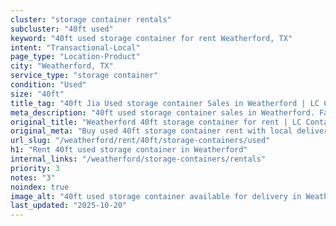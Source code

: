 ```yaml
---
cluster: "storage container rentals"
subcluster: "40ft used"
keyword: "40ft used storage container for rent Weatherford, TX"
intent: "Transactional-Local"
page_type: "Location-Product"
city: "Weatherford, TX"
service_type: "storage container"
condition: "Used"
size: "40ft"
title_tag: "40ft Jia Used storage container Sales in Weatherford | LC Container"
meta_description: "40ft used storage container sales in Weatherford. Fast delivery, competitive pricing. Serving storage containers area. Quote ID: 9EI. Call (214) 524-4168 for your free quote today."
original_title: "Weatherford 40ft storage container for rent | LC Container"
original_meta: "Buy used 40ft storage container rent with local delivery in Weatherford, TX. LC Container — local Since 2003. Request a fast quote today."
url_slug: "/weatherford/rent/40ft/storage-containers/used"
h1: "Rent 40ft used storage container in Weatherford"
internal_links: "/weatherford/storage-containers/rentals"
priority: 3
notes: "3"
noindex: true
image_alt: "40ft used storage container available for delivery in Weatherford"
last_updated: "2025-10-20"
---
```


<!-- TODO: Add unique city/inventory copy, images, and internal links here. -->
